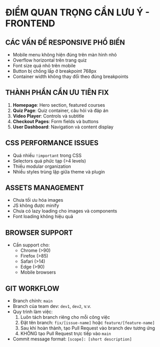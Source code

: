 # **ĐIỂM QUAN TRỌNG CẦN LƯU Ý - FRONTEND**

## **CÁC VẤN ĐỀ RESPONSIVE PHỔ BIẾN**

-   Mobile menu không hiện đúng trên màn hình nhỏ
-   Overflow horizontal trên trang quiz
-   Font size quá nhỏ trên mobile
-   Button bị chồng lấp ở breakpoint 768px
-   Container width không thay đổi theo đúng breakpoints

## **THÀNH PHẦN CẦN ƯU TIÊN FIX**

1. **Homepage**: Hero section, featured courses
2. **Quiz Page**: Quiz container, câu hỏi và đáp án
3. **Video Player**: Controls và subtitle
4. **Checkout Pages**: Form fields và buttons
5. **User Dashboard**: Navigation và content display

## **CSS PERFORMANCE ISSUES**

-   Quá nhiều `!important` trong CSS
-   Selectors quá phức tạp (>4 levels)
-   Thiếu modular organization
-   Nhiều styles trùng lặp giữa theme và plugin

## **ASSETS MANAGEMENT**

-   Chưa tối ưu hóa images
-   JS không được minify
-   Chưa có lazy loading cho images và components
-   Font loading không hiệu quả

## **BROWSER SUPPORT**

-   Cần support cho:
    -   Chrome (>90)
    -   Firefox (>85)
    -   Safari (>14)
    -   Edge (>90)
    -   Mobile browsers

## **GIT WORKFLOW**

-   Branch chính: `main`
-   Branch của team dev: `dev1`, `dev2`, v.v.
-   Quy trình làm việc:
    1. Luôn tách branch riêng cho mỗi công việc
    2. Đặt tên branch: `fix/[issue-name]` hoặc `feature/[feature-name]`
    3. Sau khi hoàn thành, tạo Pull Request vào branch dev tương ứng
    4. KHÔNG tạo Pull Request trực tiếp vào `main`
-   Commit message format: `[scope]: [short description]`
